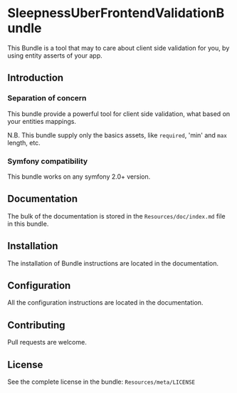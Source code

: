 SleepnessUberFrontendValidationBundle
=====================

This Bundle is a tool that may to care about client side validation for you, by using entity asserts of your app.

Introduction
------------

### Separation of concern

This bundle provide a powerful tool for client side validation, what based on your entities mappings.

N.B. This bundle supply only the basics assets, like `required`, 'min' and `max` length, etc.

### Symfony compatibility

This bundle works on any symfony 2.0+ version.

Documentation
-------------

The bulk of the documentation is stored in the `Resources/doc/index.md` file in this bundle.

Installation
------------

The installation of Bundle instructions are located in the documentation.

Configuration
-------------

All the configuration instructions are located in the documentation.

Contributing
------------

Pull requests are welcome.

License
-------

See the complete license in the bundle: `Resources/meta/LICENSE`
